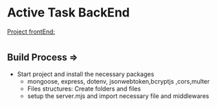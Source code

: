 # Active Task BackEnd

[Project frontEnd:](https://github.com/1001hadi/activeTasks-FE)

#

## Build Process =>

- Start project and install the necessary packages
  - mongoose, express, dotenv, jsonwebtoken,bcryptjs ,cors,multer
  - Files structures: Create folders and files
  - setup the server.mjs and import necessary file and middlewares
